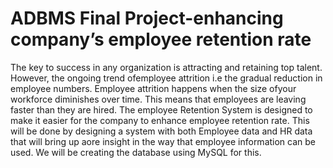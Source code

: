 # ADBMS Final Project-enhancing company’s employee retention rate

The key to success in any organization is attracting and retaining top talent. However, the ongoing trend ofemployee attrition i.e the gradual reduction in employee numbers. Employee attrition happens when the size ofyour workforce diminishes over time. This means that employees are leaving faster than they are hired.
The employee Retention System is designed to make it easier for the company to enhance employee retention rate. This will be done by designing a system with both Employee data and HR data that will bring up aore insight in the way that employee information can be used. We will be creating the database using MySQL for this.
